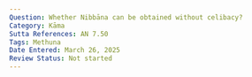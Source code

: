 ```yaml
---
Question: Whether Nibbāna can be obtained without celibacy?
Category: Kāma
Sutta References: AN 7.50
Tags: Methuna
Date Entered: March 26, 2025
Review Status: Not started
---
```

